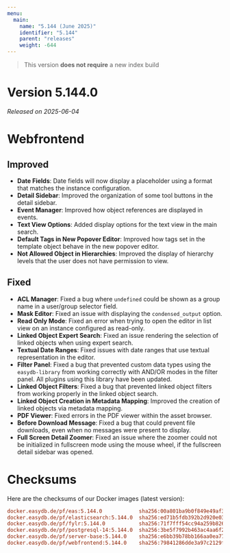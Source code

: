 ```yaml
---
menu:
  main:
    name: "5.144 (June 2025)"
    identifier: "5.144"
    parent: "releases"
    weight: -644
---
```


> This version **does not require** a new index build

# Version 5.144.0

*Released on 2025-06-04*


# Webfrontend

## Improved
- **Date Fields**: Date fields will now display a placeholder using a format that matches the instance configuration.
- **Detail Sidebar**: Improved the organization of some tool buttons in the detail sidebar.
- **Event Manager**: Improved how object references are displayed in events.
- **Text View Options**: Added display options for the text view in the main search.
- **Default Tags in New Popover Editor**: Improved how tags set in the template object behave in the new popover editor.
- **Not Allowed Object in Hierarchies**: Improved the display of hierarchy levels that the user does not have permission to view.

## Fixed
- **ACL Manager**: Fixed a bug where `undefined` could be shown as a group name in a user/group selector field.
- **Mask Editor**: Fixed an issue with displaying the `condensed_output` option.
- **Read Only Mode**: Fixed an error when trying to open the editor in list view on an instance configured as read-only.
- **Linked Object Expert Search**: Fixed an issue rendering the selection of linked objects when using expert search.
- **Textual Date Ranges**: Fixed issues with date ranges that use textual representation in the editor.
- **Filter Panel**: Fixed a bug that prevented custom data types using the `easydb-library` from working correctly with AND/OR modes in the filter panel. All plugins using this library have been updated.
- **Linked Object Filters**: Fixed a bug that prevented linked object filters from working properly in the linked object search.
- **Linked Object Creation in Metadata Mapping**: Improved the creation of linked objects via metadata mapping.
- **PDF Viewer**: Fixed errors in the PDF viewer within the asset browser.
- **Before Download Message**: Fixed a bug that could prevent file downloads, even when no messages were present to display.
- **Full Screen Detail Zoomer**: Fixed an issue where the zoomer could not be initialized in fullscreen mode using the mouse wheel, if the fullscreen detail sidebar was opened.

# Checksums

Here are the checksums of our Docker images (latest version):

```ini
docker.easydb.de/pf/eas:5.144.0            sha256:00a801ba9b0f849e49af33991de947b394c19703f4ee993355679e66062825b3
docker.easydb.de/pf/elasticsearch:5.144.0  sha256:ed71b5fdb392b2d920e0305aee8b4e17f68ceb360960abb250fcb166131e03aa
docker.easydb.de/pf/fylr:5.144.0           sha256:71f7fff54cc94a259b826f684909ba94a272bce542e1ba2d25a04106ed5b83c9
docker.easydb.de/pf/postgresql-14:5.144.0  sha256:3be5f7992b463ac4aa6f2a06ea91d9337163e509ee7c60ddb900c070e85992f8
docker.easydb.de/pf/server-base:5.144.0    sha256:e6bb39b78bb166aa0ea77d7cbbdb039507b65e4a899156079188b73007cf8832
docker.easydb.de/pf/webfrontend:5.144.0    sha256:79841286dde3a97c2129f4a29b4948c0fc57bccc2f97f872c89bd3b3a45aa7a7
```
